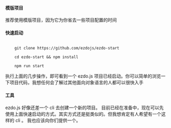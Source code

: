 #### 模版项目

推荐使用模版项目，因为它为你省去一些项目配置的时间

#### 快速启动

```shell
    
    git clone https://github.com/ezdojs/ezdo-start

    cd ezdo-start && npm install

    npm run start

```

执行上面的几步操作，即可看到一个 ezdo.js 项目已经启动。你可以简单的浏览一下项目代码，我想任何会了解过其他面向对象语言的人都可以很快入手

#### 工具

ezdo.js 好像还差一个 cli 去创建一个新的项目。 目前已经在准备中，现在可以先使用上面快速启动的方式。其实方式还是挺类似的。但我想肯定有人希望有一个这样的 cli 。 我也应该向你们提供一个。